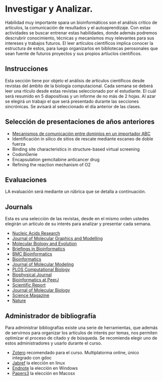 # Investigar y Analizar.

Habilidad muy importante spara un bioinformáticos son el análisis crítico de artículos, la comunicación de resultados y el autoaprendizaje. Con estas actividades se buscar entrenar estas habilidades, donde además podremos descrubrir conocimiento, técnicas y mecanismos muy relevantes para sus intereses y trabajos futuros. El leer artículos científicos implica conocer la estructura de estos, para luego organizarlos en bibliotecas perosonales que sean fuente de futuros proyectos y sus propios artíuclos científicos.

## Instrucciones

Esta sección tiene por objeto el análisis de artículos científicos desde revistas del ámbito de la biología computacional. 
Cada semana se deberá leer una rtículo desde estas revistas seleccionado por el estudiante.
El cuál será resumido en 5 diapositivas y un informe de no más de 2 hojas.
Al azar se elegirá un trabajo el que será presentado durante las secciones sincrónicas.
Se avisará al seleccionado el día anterior de las clases.

## Selección de presentaciones de años anteriores

* [Mecanismos de comunicación entre dominios en un importador ABC]()
*  Identificación in silico de sitios de rescate mediante escaneo de doble fuerza
*  Binding site characteristics in structure-based virtual screening
* CodonGenie
* Encapsulation  gemcitabine anticancer drug
* Refining the reaction mechanism of O2

## Evaluaciones
LA evaluación será mediante un rúbrica que se detalla a continuación.

## Journals
Esta es una selección de las revistas, desde en el mismo orden ustedes elegirán un artículo de su interés para analizar y presentar cada semana.

* [Nucleic Acids Research](https://academic.oup.com/nar)
* [Journal of Molecular Graphics and Modelling](https://www.sciencedirect.com/journal/journal-of-molecular-graphics-and-modelling)
* [Molecular Biology and Evolution](https://academic.oup.com/mbe)
* [Briefings in Bioinformatics](https://academic.oup.com/bib)
* [BMC Bioinformatics](https://bmcbioinformatics.biomedcentral.com)
* [Bioinformatics](https://academic.oup.com/bioinformatics)
* [Journal of Molecular Modeling](https://link.springer.com/journal/894)
* [PLOS Computational Biology](http://journals.plos.org/ploscompbiol)
* [Biophysical Journal](http://www.cell.com/biophysj)
* [Bioinformatics at PeerJ](https://peerj.com/subjects/bioinformatics)
* [Scientific Report](https://www.nature.com/search?q=Bioinformatic&order=relevance&journal=srep)
* [Journal of Molecular Biology](https://www.sciencedirect.com/search/advanced?qs=Bioinformatic&pub=Journal%20of%20Molecular%20Biology&cid=272582)
* [Science Magazine](https://search.sciencemag.org/?searchTerm=bioinformatic&order=newest&limit=textFields&pageSize=10&&)
* [Nature](https://www.nature.com/search?q=Bioinformatic&order=relevance&journal=nature)

## Administrador de bibliografía

Para administrar bibliografías existe una serie de herramientas, que además de servirnos para organizar los artículos de interés por temas, nos permiten optimizar el proceso de citado y de búsqueda. Se recomienda elegir uno de estos administradores y usarlo durante el curso.


* [Zotero](https://www.zotero.org) recomendado para el curso. Multiplatorma online, único integrado con gdoc
* [Jabref](https://www.jabref.org) la elección en linux
* [Endnote](https://endnote.com) la elección en Windows
* [Papers3](https://www.papersapp.com) la elección en Macosx
